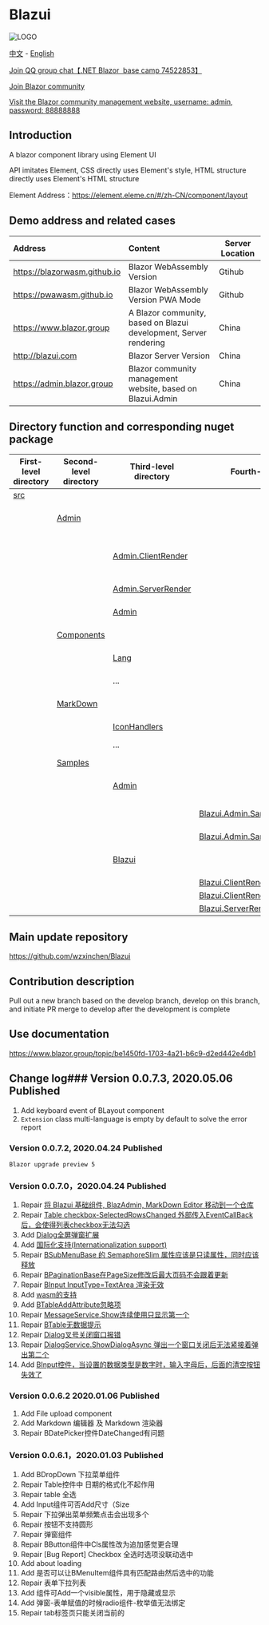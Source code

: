 # Blazui
![LOGO][1]

[中文][37] - [English][36] 

[Join QQ group chat【.NET Blazor  base camp 74522853】][2]

[Join Blazor community][3]

[Visit the Blazor community management website, username: admin, password: 88888888][4]

## Introduction
A blazor component library using Element UI

API imitates Element, CSS directly uses Element's style, HTML structure directly uses Element's HTML structure

Element Address：https://element.eleme.cn/#/zh-CN/component/layout

## Demo address and related cases
| Address | Content | Server Location |
| :----------- | :----------                       | --|
|https://blazorwasm.github.io|Blazor WebAssembly Version |Gtihub|
|https://pwawasm.github.io| Blazor WebAssembly Version PWA Mode|Github|
|https://www.blazor.group | A Blazor community, based on Blazui development, Server rendering |China| 
|http://blazui.com| Blazor Server Version | China |
|https://admin.blazor.group| Blazor community management website, based on Blazui.Admin |China|
## Directory function and corresponding nuget package

| First-level directory | Second-level directory | Third-level directory | Fourth-level directory | Description |                                                                                                                         |
|----------|------------------|-------------------------|--------------------------------------------|---------------------------------------|--------------------------------------------------------------------------------------------------------------------------------------|
| [src][5] |                  |                         |                                            | source code                               |                                                                                                                                      |
|          | [Admin][6]       |                         |                                            | Management website template based on Blazui        |                                                                                                                                      |
|          |                  | [Admin.ClientRender][7] |                                            | WebAssembly rendering of the template (unfinished)    |                                                                                                                                      |
|          |                  | [Admin.ServerRender][8] |                                            | Server rendering of the template                | [![Nuget](https://img.shields.io/nuget/dt/Blazui.Admin.ServerRender.svg)](https://www.nuget.org/packages/Blazui.Admin.ServerRender/) |
|          |                  | [Admin][9]              |                                            | Template UI framework                      | [![Nuget](https://img.shields.io/nuget/dt/Blazui.Admin.svg)](https://www.nuget.org/packages/Blazui.Admin/)                           |
|          | [Components][10] |                         |                                            | Blazui component source code                       | [![Nuget](https://img.shields.io/nuget/dt/Blazui.Component.svg)](https://www.nuget.org/packages/Blazui.Component/)                   |
|          |                  | [Lang][11]              |                                            | Internationalization support                        |                                                                                                                                      |
|          |                  | ...                     |                                            | Component source code                               |                                                                                                                                      |
|          | [MarkDown][12]   |                         |                                            | MarkDown editor based on Blazui     | [![Nuget](https://img.shields.io/nuget/dt/Blazui.MarkDown.svg)](https://www.nuget.org/packages/Blazui.MarkDown/)                     |
|          |                  | [IconHandlers][13]      |                                            | Markdown editor icon handler         |                                                                                                                                      |
|          |                  | ...                     |                                            | Editor source code                             |                                                                                                                                      |
|          | [Samples][14]    |                         |                                            | Demo code for all components              |                                                                                                                                      |
|          |                  | [Admin][15]             |                                            | Demo code of Blazui.Admin      |                                                                                                                                      |
|          |                  |                         | [Blazui.Admin.Sample.ClientRender.PWA][16] | PWA WASM mode, no server, can not run    |                                                                                                                                      |
|          |                  |                         | [Blazui.Admin.Sample.ServerRender][17]     | Server mode                           |                                                                                                                                      |
|          |                  | [Blazui][18]            |                                            | Blazui demo code, including MarkDown editor |   |
|          |                  |                         | [Blazui.ClientRender.PWA][19]              | PWA WASM mode                          |                                                                                                                                      |
|          |                  |                         | [Blazui.ClientRender][20]                  | WASM mode                          |                                                                                                                                      |
|          |                  |                         | [Blazui.ServerRender][21]                  | Server Mode                             |                                                                                                                                      |


## Main update repository

https://github.com/wzxinchen/Blazui

## Contribution description

Pull out a new branch based on the develop branch, develop on this branch, and initiate PR merge to develop after the development is complete

## Use documentation

https://www.blazor.group/topic/be1450fd-1703-4a21-b6c9-d2ed442e4db1

## Change log### Version 0.0.7.3, 2020.05.06 Published
1. Add keyboard event of BLayout component
2. ``Extension`` class multi-language is empty by default to solve the error report
    
### Version 0.0.7.2, 2020.04.24 Published
    Blazor upgrade preview 5

### Version 0.0.7.0，2020.04.24 Published
1. Repair [将 Blazui 基础组件, BlazAdmin, MarkDown Editor 移动到一个仓库][22]
2. Repair [Table checkbox-SelectedRowsChanged 外部传入EventCallBack后，会使得列表checkbox无法勾选][23]
3. Add [Dialog全屏弹窗扩展][24]
4. Add [国际化支持(Internationalization support) ][25]
5. Repair [BSubMenuBase 的 SemaphoreSlim 属性应该是只读属性，同时应该释放][26]
6. Repair [BPaginationBase在PageSize修改后最大页码不会跟着更新][27]
7. Repair [BInput InputType=TextArea 渲染无效][28]
8. Add [wasm的支持][29]
9. Add [BTableAddAttribute忽略项][30]
10. Repair [MessageService.Show连续使用只显示第一个][31]
11. Repair [BTable无数据提示][32]
12. Repair [Dialog叉号关闭窗口报错][33]
13. Repair [DialogService.ShowDialogAsync 弹出一个窗口关闭后无法紧接着弹出第二个][34]
14. Add [BInput控件，当设置的数据类型是数字时，输入字母后，后面的清空按钮失效了][35]

### Version 0.0.6.2 2020.01.06 Published
1. Add File upload component
2. Add Markdown 编辑器 及 Markdown 渲染器
3. Repair BDatePicker控件DateChanged有问题

### Version 0.0.6.1，2020.01.03 Published
1. Add BDropDown 下拉菜单组件
2. Repair Table控件中 日期的格式化不起作用
3. Repair table 全选
4. Add Input组件可否Add尺寸（Size
5. Repair 下拉弹出菜单频繁点击会出现多个
6. Repair 按钮不支持圆形
7. Repair 弹窗组件
8. Repair BButton组件中Cls属性改为追加感觉更合理
9. Repair \[Bug Report\] Checkbox 全选时选项没联动选中
10. Add about loading
11. Add 是否可以让BMenuItem组件具有匹配路由然后选中的功能
12. Repair 表单下拉列表
13. Add 组件可Add一个visible属性，用于隐藏或显示
14. Add 弹窗-表单赋值的时候radio组件-枚举值无法绑定
15. Repair tab标签页只能关闭当前的

  [1]: http://static.zybuluo.com/wzxinchen/c9qvwe1agljfwvqm1j34x1fw/BLAZUI%20128.png
  [2]: https://jq.qq.com/?_wv=1027&k=5jdzC6m
  [3]: https://www.blazor.group
  [4]: https://admin.blazor.group
  [5]: https://github.com/wzxinchen/Blazui/tree/master/src
  [6]: https://github.com/wzxinchen/Blazui/tree/master/src/Admin
  [7]: https://github.com/wzxinchen/Blazui/tree/master/src/Admin/Admin.ClientRender
  [8]: https://github.com/wzxinchen/Blazui/tree/master/src/Admin/Admin.ServerRender
  [9]: https://github.com/wzxinchen/Blazui/tree/master/src/Admin/Admin
  [10]: https://github.com/wzxinchen/Blazui/tree/master/src/Components
  [11]: https://github.com/wzxinchen/Blazui/tree/master/src/Components/Lang
  [12]: https://github.com/wzxinchen/Blazui/tree/master/src/Markdown
  [13]: https://github.com/wzxinchen/Blazui/tree/master/src/Markdown/IconHandlers
  [14]: https://github.com/wzxinchen/Blazui/tree/master/src/Samples
  [15]: https://github.com/wzxinchen/Blazui/tree/master/src/Samples/Admin
  [16]: https://github.com/wzxinchen/Blazui/tree/master/src/Samples/Admin/Blazui.Admin.Sample.ClientRender.PWA
  [17]: https://github.com/wzxinchen/Blazui/tree/master/src/Samples/Admin/Blazui.Admin.Sample.ServerRender
  [18]: https://github.com/wzxinchen/Blazui/tree/master/src/Samples/Blazui
  [19]: https://github.com/wzxinchen/Blazui/tree/master/src/Samples/Blazui/Blazui.ClientRender.PWA
  [20]: https://github.com/wzxinchen/Blazui/tree/master/src/Samples/Blazui/Blazui.ClientRender
  [21]: https://github.com/wzxinchen/Blazui/tree/master/src/Samples/Blazui/Blazui.ServerRender
  [22]: https://github.com/wzxinchen/Blazui/issues/90
  [23]: https://github.com/wzxinchen/Blazui/issues/87
  [24]: https://github.com/wzxinchen/Blazui/issues/88
  [25]: https://github.com/wzxinchen/Blazui/issues/89
  [26]: https://github.com/wzxinchen/Blazui/issues/85
  [27]: https://github.com/wzxinchen/Blazui/issues/79
  [28]: https://github.com/wzxinchen/Blazui/issues/80
  [29]: https://github.com/wzxinchen/Blazui/issues/83
  [30]: https://github.com/wzxinchen/Blazui/issues/75
  [31]: https://github.com/wzxinchen/Blazui/issues/77
  [32]: https://github.com/wzxinchen/Blazui/issues/78
  [33]: https://github.com/wzxinchen/Blazui/issues/74
  [34]: https://github.com/wzxinchen/Blazui/issues/73
  [35]: https://github.com/wzxinchen/Blazui/issues/71
  [36]: https://github.com/wzxinchen/Blazui/blob/master/README.en.md
  [37]: https://github.com/wzxinchen/Blazui/blob/master/README.md
